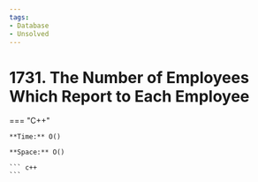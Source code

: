 ```yaml
---
tags:
- Database
- Unsolved
---
```



# 1731. The Number of Employees Which Report to Each Employee

=== "C++"

    **Time:** O()

    **Space:** O()

    ``` c++
    ```